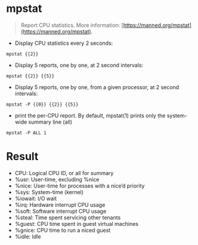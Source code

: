 # mpstat

> Report CPU statistics.
> More information: [https://manned.org/mpstat](https://manned.org/mpstat).

- Display CPU statistics every 2 seconds:

`mpstat {{2}}`

- Display 5 reports, one by one, at 2 second intervals:

`mpstat {{2}} {{5}}`

- Display 5 reports, one by one, from a given processor, at 2 second intervals:

`mpstat -P {{0}} {{2}} {{5}}`

- print the per-CPU report. By default, mpstat(1) prints only the system-wide summary line (all)

`mpstat -P ALL 1`

# Result
- CPU: Logical CPU ID, or all for summary
- %usr: User-time, excluding %nice
- %nice: User-time for processes with a nice’d priority
- %sys: System-time (kernel)
- %iowait: I/O wait
- %irq: Hardware interrupt CPU usage
- %soft: Software interrupt CPU usage
- %steal: Time spent servicing other tenants
- %guest: CPU time spent in guest virtual machines
- %gnice: CPU time to run a niced guest
- %idle: Idle


